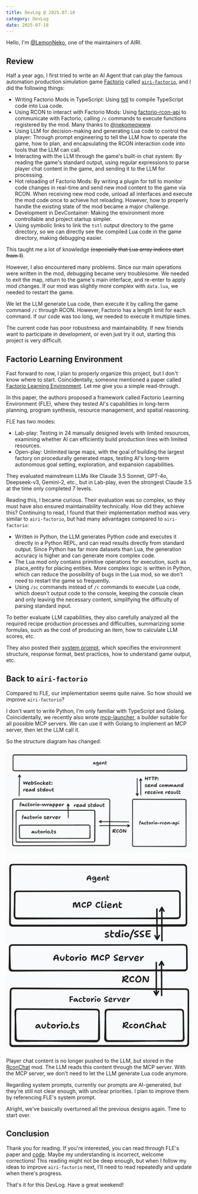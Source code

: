 ```yaml
---
title: DevLog @ 2025.07.18
category: DevLog
date: 2025-07-18
---
```


Hello, I'm [@LemonNeko](https://github.com/LemonNekoGH), one of the maintainers of AIRI.

## Review

Half a year ago, I first tried to write an AI Agent that can play the famous automation production simulation game [Factorio](https://www.factorio.com/) called [`airi-factorio`](https://github.com/moeru-ai/airi-factorio), and I did the following things:

- Writing Factorio Mods in TypeScript: Using [tstl](https://github.com/TypeScriptToLua/TypeScriptToLua) to compile TypeScript code into Lua code.
- Using RCON to interact with Factorio Mods: Using [factorio-rcon-api](https://github.com/nekomeowww/factorio-rcon-api) to communicate with Factorio, calling `/c` commands to execute functions registered by the mod. Many thanks to [@nekomeowww](https://github.com/nekomeowww).
- Using LLM for decision-making and generating Lua code to control the player: Through prompt engineering to tell the LLM how to operate the game, how to plan, and encapsulating the RCON interaction code into tools that the LLM can call.
- Interacting with the LLM through the game's built-in chat system: By reading the game's standard output, using regular expressions to parse player chat content in the game, and sending it to the LLM for processing.
- Hot reloading of Factorio Mods: By writing a plugin for tstl to monitor code changes in real-time and send new mod content to the game via RCON. When receiving new mod code, unload all interfaces and execute the mod code once to achieve hot reloading. However, how to properly handle the existing state of the mod became a major challenge.
- Development in DevContainer: Making the environment more controllable and project startup simpler.
- Using symbolic links to link the `tstl` output directory to the game directory, so we can directly see the compiled Lua code in the game directory, making debugging easier.

This taught me a lot of knowledge ~~(especially that Lua array indices start from 1)~~.

However, I also encountered many problems. Since our main operations were written in the mod, debugging became very troublesome. We needed to exit the map, return to the game's main interface, and re-enter to apply mod changes. If our mod was slightly more complex with `data.lua`, we needed to restart the game.

We let the LLM generate Lua code, then execute it by calling the game command `/c` through RCON. However, Factorio has a length limit for each command. If our code was too long, we needed to execute it multiple times.

The current code has poor robustness and maintainability. If new friends want to participate in development, or even just try it out, starting this project is very difficult.

## Factorio Learning Environment

Fast forward to now, I plan to properly organize this project, but I don't know where to start. Coincidentally, someone mentioned a paper called [Factorio Learning Environment](https://arxiv.org/abs/2503.09617). Let me give you a simple read-through.

In this paper, the authors proposed a framework called Factorio Learning Environment (FLE), where they tested AI's capabilities in long-term planning, program synthesis, resource management, and spatial reasoning.

FLE has two modes:

- Lab-play: Testing in 24 manually designed levels with limited resources, examining whether AI can efficiently build production lines with limited resources.
- Open-play: Unlimited large maps, with the goal of building the largest factory on procedurally generated maps, testing AI's long-term autonomous goal setting, exploration, and expansion capabilities.

They evaluated mainstream LLMs like Claude 3.5 Sonnet, GPT-4o, Deepseek-v3, Gemini-2, etc., but in Lab-play, even the strongest Claude 3.5 at the time only completed 7 levels.

Reading this, I became curious. Their evaluation was so complex, so they must have also ensured maintainability technically. How did they achieve this? Continuing to read, I found that their implementation method was very similar to `airi-factorio`, but had many advantages compared to `airi-factorio`:

- Written in Python, the LLM generates Python code and executes it directly in a Python REPL, and can read results directly from standard output. Since Python has far more datasets than Lua, the generation accuracy is higher and can generate more complex code.
- The Lua mod only contains primitive operations for execution, such as place_entity for placing entities. More complex logic is written in Python, which can reduce the possibility of bugs in the Lua mod, so we don't need to restart the game so frequently.
- Using `/sc` commands instead of `/c` commands to execute Lua code, which doesn't output code to the console, keeping the console clean and only leaving the necessary content, simplifying the difficulty of parsing standard input.

To better evaluate LLM capabilities, they also carefully analyzed all the required recipe production processes and difficulties, summarizing some formulas, such as the cost of producing an item, how to calculate LLM scores, etc.

They also posted their [system prompt](https://arxiv.org/html/2503.09617v1#A8.SS4), which specifies the environment structure, response format, best practices, how to understand game output, etc.

## Back to `airi-factorio`

Compared to FLE, our implementation seems quite naive. So how should we improve `airi-factorio`?

I don't want to write Python, I'm only familiar with TypeScript and Golang. Coincidentally, we recently also wrote [mcp-launcher](https://github.com/moeru-ai/mcp-launcher), a builder suitable for all possible MCP servers. We can use it with Golang to implement an MCP server, then let the LLM call it.

So the structure diagram has changed:

<div class="flex flex-row gap-4">

![Before](./assets/structure-before.png)

![After](./assets/structure-after.png)

</div>

Player chat content is no longer pushed to the LLM, but stored in the [RconChat](https://gitlab.com/FishBus/rconchat) mod. The LLM reads this content through the MCP server. With the MCP server, we don't need to let the LLM generate Lua code anymore.

Regarding system prompts, currently our prompts are AI-generated, but they're still not clear enough, with unclear priorities. I plan to improve them by referencing FLE's system prompt.

Alright, we've basically overturned all the previous designs again. Time to start over.

## Conclusion

Thank you for reading. If you're interested, you can read through FLE's paper and [code](https://github.com/JackHopkins/factorio-learning-environment). Maybe my understanding is incorrect, welcome corrections! This reading might not be deep enough, but when I follow my ideas to improve `airi-factorio` next, I'll need to read repeatedly and update when there's progress.

That's it for this DevLog. Have a great weekend!
